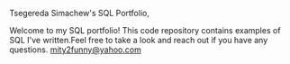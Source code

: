 Tsegereda Simachew's SQL Portfolio, 

Welcome to my SQL portfolio! This code repository contains examples of SQL I've written.Feel free to take a look and reach out if you have any questions.
mity2funny@yahoo.com
